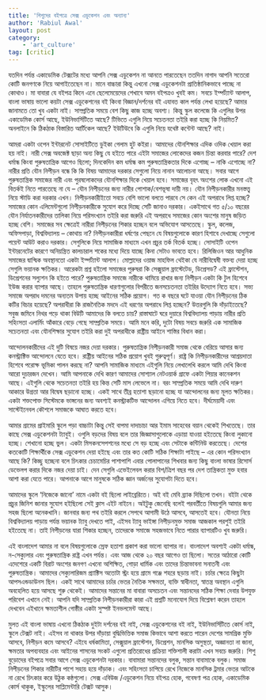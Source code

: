 ```yaml
---
title: 'শিশুদের বইপত্রে সেক্স এডুকেশন এবং অন্যান্য'
author: 'Rabiul Awal'
layout: post
category:
    - 'art_culture'
tag: [critic]
---
```

যতদিন পর্যন্ত একাডেমিক টেক্সটের মধ্যে আপনি সেক্স এডুকেশন না আনতে পারতেছেন ততদিন নাগাদ আপনি সতেরো কোটি জনগণকে নিয়ে আগাইতেছেন না। মানে বাচ্চারা কিন্তু এখনো সেক্স এডুকেশনটা প্রাতিষ্ঠানিকভাবে পাচ্ছে না কোথাও। মা বাবারা যে বইপত্র কিনে এনে ছেলেমেয়েদের শেখাবে অমন বইপত্রও খুবই কম। সবচে ইম্পর্ট্যান্ট আলাপ, বাংলা ভাষায় ভালো কয়টা সেক্স এডুকেশনের বই কিংবা বিজ্ঞান/দর্শনের বই এযাবত কাল পর্যন্ত লেখা হয়েছে? আমার জানামতে তো খুব একটা নাই। সাম্প্রতিক সময়ে বেশ কিছু কাজ হচ্ছে অবশ্য। কিন্তু স্কুল কলেজে কি এগুলির উপর একাডেমিক কোর্স আছে, ইউনিভার্সিটিতে আছে? টিভিতে এগুলি নিয়ে সচেতনতা তইরি করা হচ্ছে কি নিয়মিত? অনলাইনে কি ঠিকঠাক বিস্তারিত আর্টিকেল আছে? ইউটিউবে কি এগুলি নিয়ে যথেষ্ট কন্টেন্ট আছে? নাই।

আমরা একটা ওপেন ইন্টারনেট সোসাইটিতে ডুইকা গেলাম হুট কইরা। আমাদের যৌনশিক্ষার এদিক ওদিক খেয়াল করা হয় নাই। নারী সেক্স অবজেক্ট ছাড়া অন্য কিছু যে হইতে পারে এইটা সমাজের লোকেদের কজন চিন্তা করবার পারে? দেশ ধর্মান্ধ কিংবা পুরুষতান্ত্রিক আগেও ছিলো; দিনকেদিন কম ধর্মান্ধ কম পুরুষতান্ত্রিকতার দিকে এগোচ্ছ – নাকি এগোচ্ছে না? নারীর প্রতি যৌন নিপীড়ন বন্ধে কি কি বিষয় আমাদের দরকার সেগুলো নিয়ে নানান আলোচনা আছে। সবার আগে পুরুষতান্ত্রিক সমাজের নারী এবং পুরষলোকদের যৌনশিক্ষার দিকে খেয়াল হবে। সমাজের বৃহৎ অংশের লোক এখনো এই বিতর্কই নিতে পারতেছে না যে – যৌন নিপীড়নের জন্য নারীর পোশাক/বেশভূষা দায়ী নয়। যৌন নিপীড়নকারীর মনস্তত্ত্ব নিয়ে স্টাডি করা দরকার এখন। নিপীড়নকারীইতো সবচে বেশি ভালো বলতে পারবে সে কেন এই অপরাধে লিপ্ত হচ্ছে? সমাজের কোন এলিমেন্টগুলো নিপীড়নকারীকে সুযোগ করে দিচ্ছে সেটি জানাও দরকার। একইসাথে গত ৫/১০ বছরের যৌন নির্যাতনকারীদের তালিকা নিয়ে পরিসংখ্যান তইরি করা জরুরি এই অপরাধে সমাজের কোন অংশের মানুষ জড়িত হচ্ছে বেশি। সমাজের সব ক্ষেত্রেই নারীরা নিপীড়নের শিকার হচ্ছেন বলে অভিযোগ আসতেছে। স্কুল, কলেজ, অফিসপাড়া, বিশ্ববিদ্যালয় – কোথায় না? নিপীড়নকারীরা ধর্ষণের পেছনে যে বিষয়গুলোকে কারণ হিশাবে দেখাচ্ছে সেগুলো পয়েন্ট আউট করাও দরকার। সেগুলিকে নিয়ে সামাজিক মাধ্যমে এখন প্রচুর তর্ক বিতর্ক হচ্ছে। সোসাইটি ওপেন ইন্টারনেটের কারণে অনিয়ন্ত্রিত কালচারাল শকের মধ্যে দিয়ে যাচ্ছে কিনা সেটাও ভাবতে হবে। রিলিজিওন আর আধুনিক সমাজের দ্বান্দ্বিক অবস্থানতো একটা ইম্পর্ট্যান্ট আলাপ। মোল্লাদের ওয়াজ মাহফিল থেইকা যে নারীবিদ্বেষী বক্তব্য দেয়া হচ্ছে সেগুলি ভয়ানক ক্ষতিকর। আরেকটা প্রশ্ন হইলো সমাজের পুরুষরা কি সেক্সুয়াল ফ্রাস্টেটেড, ডিপ্রেসড? এই ফ্রাস্টেশন, ডিপ্রেশনের সল্যুশন কি হইতে পারে? পুরুষতান্ত্রিক সমাজে নারীকে থামিয়ে রাখার জন্য নিপীড়ন একটা কি টুল হিশেবে ইউজ করার ব্যাপার আছে। তাহলে পুরুষতান্ত্রিক ধারণাগুলোর বিপরীতে জনসচেতনতা তইরির উদ্যোগ নিতে হবে। সভ্য সমাজে অপরাধ দমনের অন্যতম উপায় হচ্ছে আইনের সঠিক প্রয়োগ। গত ক বছরে ঘটে যাওয়া যৌন নিপীড়নের ঠিক কটির বিচার হয়েছে? অপরাধীরা কি রাজনৈতিক মদদে এই ধরণের অপরাধে লিপ্ত হচ্ছেন? উত্তরগুলি কি দাঁড়াইতেছে? সবুজ জমিনে নিথর পড়ে থাকা বিউটি আমাদের কি বলতে চায়? রাস্তাঘাটে ঘরে দুয়ারে বিশ্ববিদ্যালয় পাড়ায় নারীর প্রতি সহিংসতা এলার্মিং আঁকারে বেড়ে গেছে সাম্প্রতিক সময়ে। আমি মনে করি, দুটো বিষয় সবচে জরুরি এক সামাজিক সচেতনতা এবং যৌনশিক্ষার সুযোগ তইরি করা দুই অপরাধীকে রাষ্ট্রীয় আইনে শাস্তির বিধান করা।

আন্দোলনকারীদের এই দুটি বিষয়ে নজর দেয়া দরকার। পুরুষতান্ত্রিক নিপীড়নকারী সমাজ থেকে বেরিয়ে আসার জন্য কনস্ট্রাক্টিভ আন্দোলনে যেতে হবে। রাষ্ট্রীয় আইনের সঠিক প্রয়োগ খুবই গুরুত্বপূর্ণ। রাষ্ট্র কি নিপীড়নকারীদের আশ্রয়দাতা হিশেবে পরোক্ষ ভূমিকা পালন করছে না? আপনি সামাজিক মাধ্যমে এইগুলি নিয়ে লেখালেখি করলে আমি দেখি কিংবা আরো দুচারজন দেখেন। আমি আপনাকে দেখি কারণ আমাদের সোশ্যাল নেটওয়ার্ক গ্রাফে একটা পিয়ার কানেকশন আছে। এইগুলি থেকে সচেতনতা তইরি হয় কিন্ত সেটি মাস লেভেলে না। বরং সাম্প্রতিক সময়ে আমি দেখি দারুণ আকারে উগ্রতা আর বিদ্বেষ ছড়ানো হচ্ছে। একই সাথে তীব্র হতাশা ছড়ানো হচ্ছে যা আন্দোলনের জন্য মূলত ক্ষতিকর। একটা শক্তপোক্ত সিস্টেমকে ভাঙ্গনের জন্য অবশ্যই কনস্ট্রাকটিভ আন্দোলন এগিয়ে নিতে হবে। দীর্ঘমেয়াদী এবং সাস্টেইনেবল কৌশলে সমাজকে আঘাত করতে হবে।

আমার গ্রামের প্রাইমারি স্কুলে পড়া বাচ্চাটা কিন্তু সেই বাপমা দাদাচাচা আর ইমাম সাহেবের বয়ান থেকেই শিখতেছে। তার কাছে সেক্স এডুকেশনটা ট্যাবুই। ওগুলি বড়দের বিষয় বলে তার জিজ্ঞাসাগুলোকে এড়ায়া যাওয়া হইতেছে কিংবা লুকানো হচ্ছে। শেখানো হচ্ছে ভুল। একটা মিসকনসেপশনের মধ্যে সে বড় হচ্ছে এবং সেটাকে কন্টিনিউ করতেছে। দেশের কতকোটি শিক্ষার্থীকে সেক্স এডুকেশন দেয়া হইছে এবং তার কত কোটি সঠিক শিক্ষাটা পাইছে – এর কোন পরিসংখ্যান আছে কি? কিচ্ছু হচ্ছেনা বলে চিৎকার চেচামেচির পাশাপাশি এবার পোলাপানের শিখবার জন্য কিছু বাংলা ভাষার রিসোর্স ডেভেলপ করার দিকে নজর দেয়া চাই। দেন সেগুলি এভেইলেবল করার বিশ/ত্রিশ বছর পর দেশ তান্ত্রিকতা মুক্ত হবার আশা করা যেতে পারে। আপনাকে আগে মানুষকে সঠিক জ্ঞান অর্জনের সুযোগটা দিতে হবে।

আমাদের স্কুলে ‘নিজেকে জানো’ নামে একটা বই ছিলো লাইব্রেরিতে। অই বই মেবি ব্র্যাক দিছিলো তখন। বইটা থেকে প্রচুর জিনিশ জানার সুযোগ হইছিলো সেই ক্লাস এইট নাইনে। অইটুকু জেনেছি বলেই পরবর্তীতে বিষয়গুলি আমার জন্য সহজ ছিলো অনেকখানি। জানবার জন্য পথ তইরি করলে সেপথে আগামী উঠে আসবে, আসতেই হবে। যৌনতা নিয়ে বিশ্ববিদ্যালয় পাড়ায় পর্যন্ত ভয়ানক ট্যাবু দেখতে পাই, এইসব ট্যাবু ভাইঙ্গা নিপীড়নমুক্ত সমাজ আজকাল পরশুই তইরি হইতেছে না। তাই নিপীড়নের যারা শিকার হচ্ছেন, তাদেরকে সমাজে সহজভাবে নিতে পারার ব্যাপারটিও খুব জরুরি।

এই বাংলাদেশ আমার না বলে বিষয়গুলোকে স্রেফ হতাশা প্রকাশ করা ভালো ব্যাপার না। বাংলাদেশ অবশ্যই একটা ধর্মান্ধ, ন-সেক্যুলার এবং পুরুষতান্ত্রিক রাষ্ট্র এখন পর্যন্ত। এবং আজ থেকে ২০ বছর আগেও তা ছিলো। সতের আঠারো কোটি এদেশেরে একটি বিরাট অংশের জনগণ এখনো অশিক্ষিত, গোড়া ধার্মিক এবং তাদের চিন্তাভাবনা সনাতনী এবং পুরুষতান্ত্রিক। আমাদের সেক্যুলারিজম প্র্যাক্টিস অতোটা স্ট্রং হয়ে গ্রামে গঞ্জে শহরে ছড়ায় নাই। চর্চার ক্ষেত্রে কিছুটা আপসএন্ডডাউনস ছিল। একই সাথে আমাদের চর্চার ভেতর নৈতিক সক্ষমতা, ব্যক্তি স্বাধীনতা, স্বাতন্ত্র অবস্থান এগুলি অবহেলিত হয়ে আসছে শুরু থেকেই। আমাদের সন্তানের মা বাবারা অসচেতন এবং সন্তানদের সঠিক শিক্ষা দেবার উপযুক্ত পরিবেশ এখানে নেই। আপনি যদি সাম্প্রতিক নিপীড়নকারীরা কারা এই প্রশ্নটি মনোযোগ দিয়ে বিশ্লেষণ করেন তাহলে দেখবেন এইখানে ক্ষমতাশীল গোষ্ঠীর একটা সুস্পষ্ট ইনভলমেন্ট আছে।

মুলত এই বাংলা ভাষায় এখনো ঠিকঠাক দুইটা দর্শনের বই নাই, সেক্স এডুকেশনের বই নাই, ইউনিভার্সিটিতে কোর্স নাই, স্কুলে টেক্সট নাই। এইসব না থাকার উপর দাঁড়ায়া বুদ্ধিভিত্তিক সমাজ কিভাবে আশা করতে পারেন দেশের সামগ্রিক মুক্তি আসবে, নিপীড়ন কমে আসবে? এইযে ধর্ষকামিতা, সেক্সুয়াল ফ্রাস্টেশন, ডিপ্রেশন, মানসিক অসুস্থতা, অজ্ঞানতা না জানা, ক্ষমতার অপব্যবহার এবং আইনের শাসনের সংকট এগুলো প্রতিরোধের প্রক্রিয়া শক্তিশালী করাটা এখন সবচে জরুরি। শিশু বুড়োদের বইপত্রে সবার আগে সেক্স এডুকেশনটা দরকার। বাবামারা সন্তানদের বলুক, সন্তান বাবামাকে বলুক। সমাজ নিপীড়নের শিকার নারীটির পাশে সহায় হয়ে দাঁড়াক। এবং সহিংসতা চাপিয়ে রেখে নিজেকে মানসিক ট্রমার ভেতর আটকে না রেখে চিৎকার করে উঠুক কন্ঠগুলো। সেক্স এবিউজ /এডুকেশন নিয়ে বইপত্র হোক, গবেষণা পত্র হোক, একাডেমিক কোর্স থাকুক, ইস্কুলের সাপ্লিমেন্টারি টেক্সট আসুক।